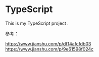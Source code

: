 # TypeScript
This is my TypeScript project .

参考：

https://www.jianshu.com/p/df14afcfdb03
https://www.jianshu.com/p/9e61598f024c
